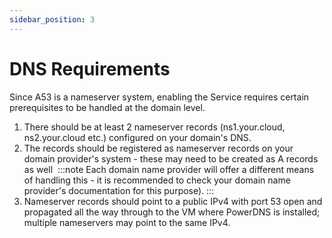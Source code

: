 ```yaml
---
sidebar_position: 3
---
```

# DNS Requirements

Since A53 is a nameserver system, enabling the Service requires certain prerequisites to be handled at the domain level.

1. There should be at least 2 nameserver records (ns1.your.cloud, ns2.your.cloud etc.) configured on your domain's DNS.
2. The records should be registered as nameserver records on your domain provider's system - these may need to be created as A records as well 
	:::note
	Each domain name provider will offer a different means of handling this - it is recommended to check your domain name provider's documentation for this purpose).
	:::
3. Nameserver records should point to a public IPv4 with port 53 open and propagated all the way through to the VM where PowerDNS is installed; multiple nameservers may point to the same IPv4.